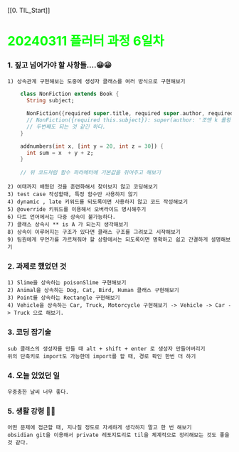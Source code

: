 [[0. TIL_Start]]
# <span style="color:lime">20240311 플러터 과정 6일차</span>

### 1. 짚고 넘어가야 할 사항들....😀😀
    1) 상속관계 구현해보는 도중에 생성자 클래스를 여러 방식으로 구현해보기   

```dart
    class NonFiction extends Book {
      String subject;

      NonFiction({required super.title, required super.author, required super.genre, required this.subject});
      // NonFiction({required this.subject}): super(author: '조앤 k 롤링', title: '해리포터', genre: '판타지');
      // 두번째도 되는 것 같긴 하다.
    }
```

```dart
    addnumbers(int x, [int y = 20, int z = 30]) {
      int sum = x  + y + z;
    }
    
    // 위 코드처럼 함수 파라메터에 기본값을 쥐어주고 해보기
```

    2) 여태까지 배웠던 것을 훈련화해서 찾아보지 않고 코딩해보기
    3) test case 작성할때, 특정 함수만 사용하지 않기
    4) dynamic , late 키워드를 되도록이면 사용하지 않고 코드 작성해보기
    5) @override 키워드를 이용해서 오버라이드 명시해주기
    6) 다트 언어에서는 다중 상속이 불가능하다.
    7) 클래스 상속시 ** is A 가 되는지 생각해보기
    8) 상속이 이루어지는 구조가 있다면 클래스 구조를 그려보고 시작해보기
    9) 팀원에게 무언가를 가르쳐줘야 할 상황에서는 되도록이면 명확하고 쉽고 간결하게 설명해보기

### 2. 과제로 했었던 것
    1) Slime을 상속하는 poisonSlime 구현해보기
    2) Animal을 상속하는 Dog, Cat, Bird, Human 클래스 구현해보기
    3) Point를 상속하는 Rectangle 구현해보기
    4) Vehicle을 상속하는 Car, Truck, Motorcycle 구현해보기 -> Vehicle -> Car -> Truck 으로 해보기.
### 3. 코딩 잡기술
    sub 클래스의 생성자를 만들 때 alt + shift + enter 로 생성자 만들어버리기
    위의 단축키로 import도 가능한데 import를 할 때, 경로 확인 한번 더 하기
### 4. 오늘 있었던 일
    우중충한 날씨 너무 좋다.
### 5. 생활 강령 🫠🫠
    어떤 문제에 접근할 때, 지나칠 정도로 자세하게 생각하지 말고 한 번 해보기
    obsidian git을 이용해서 private 레포지토리로 til을 체계적으로 정리해보는 것도 좋을 것 같다.